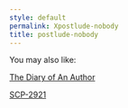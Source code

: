 ```yaml
---
style: default
permalink: Xpostlude-nobody
title: postlude-nobody
---
```

You may also like:

[The Diary of An Author](http://scp-wiki.net/the-diary-of-an-author)

[SCP-2921](http://scp-wiki.net/scp-2921)
